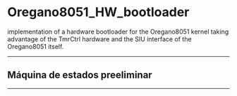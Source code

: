 # Oregano8051_HW_bootloader

implementation of a hardware bootloader for the Oregano8051 kernel taking advantage of the TmrCtrl hardware and the SIU interface of the Oregano8051 itself.
____

## Máquina de estados preeliminar

[](doc/FSM.png)
____
